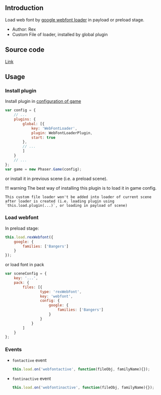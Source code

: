 ## Introduction

Load web font by [google webfont loader](https://github.com/typekit/webfontloader) in payload or preload stage.

- Author: Rex
- Custom File of loader, installed by global plugin

## Source code

[Link](https://github.com/rexrainbow/phaser3-rex-notes/blob/master/plugins/webfontloader/webFontLoaderPlugin.js)

## Usage

### Install plugin

Install plugin in [configuration of game](game.md#configuration)

```javascript
var config = {
    // ...
    plugins: {
        global: [{
            key: 'WebFontLoader',
            plugin: WebFontLoaderPlugin,
            start: true
        },
        // ...
        ]
    }
    // ...
};
var game = new Phaser.Game(config);
```

or install it in previous scene (i.e. a preload scene).

!!! warning
    The best way of installing this plugin is to load it in game config. 

    This custom file loader won't be added into loader of current scene after loader is created (i.e. loading plugin using `this.load.plugin(...)`, or loading in payload of scene)

### Load webfont

In preload stage:

```javascript
this.load.rexWebfont({
    google: {
        families: ['Bangers']
    }
});
```

or load font in pack

```javascript
var sceneConfig = {
    key: '...',
    pack: {
        files: [{
                type: 'rexWebFont',
                key: 'webfont',
                config: {
                    google: {
                        families: ['Bangers']
                    }
                }
            }
        ]
    }
};
```

### Events

- `fontactive` event

    ```javascript
    this.load.on('webfontactive', function(fileObj, familyName){});
    ```

- `fontinactive` event

    ```javascript
    this.load.on('webfontinactive', function(fileObj, familyName){});
    ```
